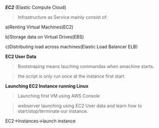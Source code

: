 ***EC2*** (Elastic Compute Cloud)
>Infrastructure as Service
>mainly consist of:

   a)Renting Virtual Machines(EC2)
   
   b)Storage data on Virtual Drives(EBS)
   
   c)Distributing load across machines(Elastic Load Balancer ELB)

   **EC2 User Data**
   
   >Bootstraping means lauching commandas when amachine starts.

   >the script is only run once at the instance first start

**Launching EC2 Instance running Linux**

>Launching first VM using AWS Console

>webserver launching using EC2 User data and learn how to start/stop/terminate our instance.

EC2->Instances->launch instance
